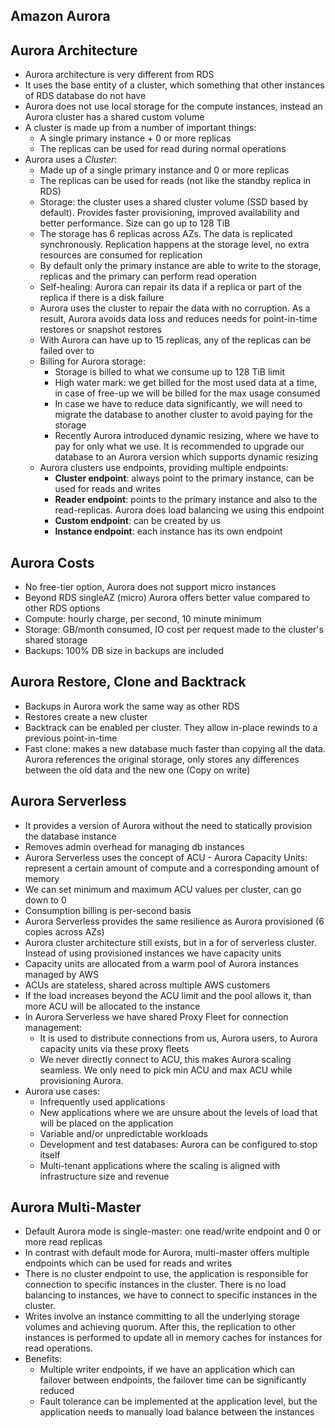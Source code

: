 ## Amazon Aurora

## Aurora Architecture

- Aurora architecture is very different from RDS
- It uses the base entity of a cluster, which something that other instances of RDS database do not have
- Aurora does not use local storage for the compute instances, instead an Aurora cluster has a shared custom volume
- A cluster is made up from a number of important things:
    - A single primary instance + 0 or more replicas
    - The replicas can be used for read during normal operations
- Aurora uses a *Cluster*:
    - Made up of a single primary instance and 0 or more replicas
    - The replicas can be used for reads (not like the standby replica in RDS)
    - Storage: the cluster uses a shared cluster volume (SSD based by default). Provides faster provisioning, improved availability and better performance. Size can go up to 128 TiB
    - The storage has 6 replicas across AZs. The data is replicated synchronously. Replication happens at the storage level, no extra resources are consumed for replication
    - By default only the primary instance are able to write to the storage, replicas and the primary can perform read operation
    - Self-healing: Aurora can repair its data if a replica or part of the replica if there is a disk failure
    - Aurora uses the cluster to repair the data with no corruption. As a result, Aurora avoids data loss and reduces needs for point-in-time restores or snapshot restores
    - With Aurora can have up to 15 replicas, any of the replicas can be failed over to
    - Billing for Aurora storage:
        - Storage is billed to what we consume up to 128 TiB limit
        - High water mark: we get billed for the most used data at a time, in case of free-up we will be billed for the max usage consumed
        - In case we have to reduce data significantly, we will need to migrate the database to another cluster to avoid paying for the storage
        - Recently Aurora introduced dynamic resizing, where we have to pay for only what we use. It is recommended to upgrade our database to an Aurora version which supports dynamic resizing
    - Aurora clusters use endpoints, providing multiple endpoints:
        - **Cluster endpoint**: always point to the primary instance, can be used for reads and writes
        - **Reader endpoint**: points to the primary instance and also to the read-replicas. Aurora does load balancing we using this endpoint
        - **Custom endpoint**: can be created by us
        - **Instance endpoint**: each instance has its own endpoint

## Aurora Costs

- No free-tier option, Aurora does not support micro instances
- Beyond RDS singleAZ (micro) Aurora offers better value compared to other RDS options
- Compute: hourly charge, per second, 10 minute minimum
- Storage: GB/month consumed, IO cost per request made to the cluster's shared storage
- Backups: 100% DB size in backups are included

## Aurora Restore, Clone and Backtrack

- Backups in Aurora work the same way as other RDS
- Restores create a new cluster
- Backtrack can be enabled per cluster. They allow in-place rewinds to a previous point-in-time
- Fast clone: makes a new database much faster than copying all the data. Aurora references the original storage, only stores any differences between the old data and the new one (Copy on write)

## Aurora Serverless

- It provides a version of Aurora without the need to statically provision the database instance
- Removes admin overhead for managing db instances
- Aurora Serverless uses the concept of ACU - Aurora Capacity Units: represent a certain amount of compute and a corresponding amount of memory
- We can set minimum and maximum ACU values per cluster, can go down to 0
- Consumption billing is per-second basis
- Aurora Serverless provides the same resilience as Aurora provisioned (6 copies across AZs)
- Aurora cluster architecture still exists, but in a for of serverless cluster. Instead of using provisioned instances we have capacity units
- Capacity units are allocated from a warm pool of Aurora instances managed by AWS
- ACUs are stateless, shared across multiple AWS customers
- If the load increases beyond the ACU limit and the pool allows it, than more ACU will be allocated to the instance
- In Aurora Serverless we have shared Proxy Fleet for connection management:
    - It is used to distribute connections from us, Aurora users, to Aurora capacity units via these proxy fleets
    - We never directly connect to ACU, this makes Aurora scaling seamless. We only need to pick min ACU and max ACU while provisioning Aurora.
- Aurora use cases:
    - Infrequently used applications
    - New applications where we are unsure about the levels of load that will be placed on the application
    - Variable and/or unpredictable workloads
    - Development and test databases: Aurora can be configured to stop itself
    - Multi-tenant applications where the scaling is aligned with infrastructure size and revenue

## Aurora Multi-Master

- Default Aurora mode is single-master: one read/write endpoint and 0 or more read replicas
- In contrast with default mode for Aurora, multi-master offers multiple endpoints which can be used for reads and writes
- There is no cluster endpoint to use, the application is responsible for connection to specific instances in the cluster. There is no load balancing to instances, we have to connect to specific instances in the cluster.
- Writes involve an instance committing to all the underlying storage volumes and achieving quorum. After this, the replication to other instances is performed to update all in memory caches for instances for read operations.
- Benefits:
    - Multiple writer endpoints, if we have an application which can failover between endpoints, the failover time can be significantly reduced
    - Fault tolerance can be implemented at the application level, but the application needs to manually load balance between the instances